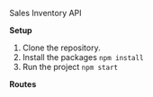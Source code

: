 Sales Inventory API

**Setup**

1. Clone the repository.
2. Install the packages
```npm install```
3. Run the project
```npm start```

**Routes**
